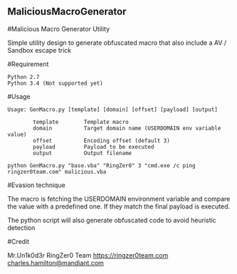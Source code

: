 ## MaliciousMacroGenerator
#Malicious Macro Generator Utility

Simple utility design to generate obfuscated macro that also include a AV / Sandbox escape trick

#Requirement
```
Python 2.7
Python 3.4 (Not supported yet)
```

#Usage
```
Usage: GenMacro.py [template] [domain] [offset] [payload] [output]

        template        Template macro
        domain          Target domain name (USERDOMAIN env variable value)
        offset          Encoding offset (default 3)
        payload         Payload to be executed
        output          Output filename
        
python GenMacro.py "base.vba" "RingZer0" 3 "cmd.exe /c ping ringzer0team.com" malicious.vba
```

#Evasion technique

The macro is fetching the USERDOMAIN environment variable and compare the value with a predefined one. If they match the final payload is executed.

The python script will also generate obfuscated code to avoid heuristic detection


#Credit

Mr.Un1k0d3r RingZer0 Team
https://ringzer0team.com
charles.hamilton@mandiant.com

